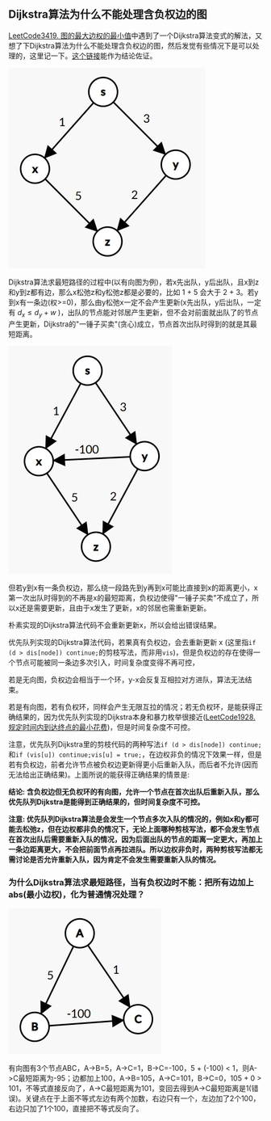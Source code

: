 ## Dijkstra算法为什么不能处理含负权边的图
[LeetCode3419. 图的最大边权的最小值](https://leetcode.cn/problems/minimize-the-maximum-edge-weight-of-graph/description/)中遇到了一个Dijkstra算法变式的解法，又想了下Dijkstra算法为什么不能处理含负权边的图，然后发觉有些情况下是可以处理的，这里记一下。[这个链接](https://www.zhihu.com/question/21620069/answer/24518138)能作为结论佐证。

![graph1](img/1.jpg)

Dijkstra算法求最短路径的过程中(以有向图为例)，若x先出队，y后出队，且x到z和y到z都有边，那么x松弛z和y松弛z都是必要的，比如 1 + 5 会大于 2 + 3。若y到x有一条边(权>=0)，那么由y松弛x一定不会产生更新(x先出队，y后出队，一定有 $d_x \le d_y + w$ )，出队的节点能对邻居产生更新，但不会对前面就出队了的节点产生更新，Dijkstra的"一锤子买卖"(贪心)成立，节点首次出队时得到的就是其最短距离。

![graph2](img/2.jpg)

但若y到x有一条负权边，那么绕一段路先到y再到x可能比直接到x的距离更小，x第一次出队时得到的不再是x的最短距离，负权边使得"一锤子买卖"不成立了，所以x还是需要更新，且由于x发生了更新，x的邻居也需重新更新。

朴素实现的Dijkstra算法代码不会重新更新x，所以会给出错误结果。

优先队列实现的Dijkstra算法代码，若果真有负权边，会去重新更新 x (这里指`if (d > dis[node]) continue;`的剪枝写法，而非用`vis`)，但是负权边的存在使得一个节点可能被同一条边多次引入，时间复杂度变得不再可控，

若是无向图，负权边会相当于一个环，y-x会反复互相拉对方进队，算法无法结束。
        
若是有向图，若有负权环，同样会产生无限互拉的情况；若无负权环，是能获得正确结果的，因为优先队列实现的Dijkstra本身和暴力枚举很接近([LeetCode1928. 规定时间内到达终点的最小花费](https://leetcode.cn/problems/minimum-cost-to-reach-destination-in-time/description/))，但是时间复杂度不可控。

注意，优先队列Dijkstra里的剪枝代码的两种写法`if (d > dis[node]) continue;`和`if (vis[u]) continue;vis[u] = true;`，在边权非负的情况下效果一样，但是若有负权边，前者允许节点被负权边更新得更小后重新入队，而后者不允许(因而无法给出正确结果)。上面所说的能获得正确结果的情景是:

**结论: 含负权边但无负权环的有向图，允许一个节点在首次出队后重新入队，那么优先队列Dijkstra是能得到正确结果的，但时间复杂度不可控。**

**注意: 优先队列Dijkstra算法是会发生一个节点多次入队的情况的，例如x和y都可能去松弛z，但在边权都非负的情况下，无论上面哪种剪枝写法，都不会发生节点在首次出队后需要重新入队的情况，因为后面出队的节点的距离一定更大，再加上一条边距离更大，不会把前面节点再拉进队。所以边权非负时，两种剪枝写法都无需讨论是否允许重新入队，因为肯定不会发生需要重新入队的情况。**

### 为什么Dijkstra算法求最短路径，当有负权边时不能：把所有边加上abs(最小边权)，化为普通情况处理？

![graph3](img/3.jpg)

有向图有3个节点ABC，A->B=5，A->C=1，B->C=-100，5 + (-100) < 1，则A->C最短距离为-95；边都加上100，A->B=105，A->C=101，B->C=0，105 + 0 > 101，不等式直接反向了，A->C最短距离为101，变回去得到A->C最短距离是1(错误)。关键点在于上面不等式左边有两个加数，右边只有一个，左边加了2个100，右边只加了1个100，直接把不等式反向了。